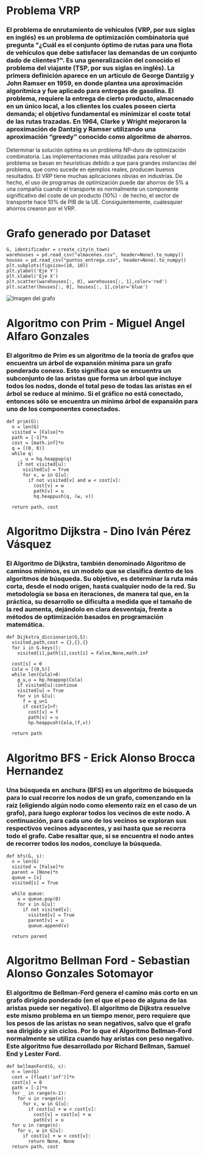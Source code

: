 # Problema VRP
### El problema de enrutamiento de vehículos (VRP, por sus siglas en inglés) es un problema de optimización combinatoria  qué pregunta "¿Cuál es el conjunto óptimo de rutas para una flota de vehículos que debe satisfacer las demandas de un conjunto dado de clientes?". Es una generalización del conocido el problema del viajante (TSP, por sus siglas en inglés). La primera definición aparece en un artículo de  George Dantzig y John Ramser en 1959, en donde plantea una aproximación algorítmica y fue aplicado para entregas de gasolina. El problema, requiere la entrega de cierto producto, almacenado en un único local, a los clientes los cuales poseen cierta demanda; el objetivo fundamental es minimizar el coste total de las rutas trazadas. En 1964, Clarke y Wright mejoraron la aproximación de Dantzig y Ramser utilizando una aproximación “greedy” conocido como algoritmo de ahorros.
Determinar la solución óptima es un problema NP-duro de  optimización combinatoria. Las implementaciones más utilizadas para resolver el problema se basan en heurísticas debido a que para grandes instancias del problema, que como sucede en ejemplos reales, producen buenos resultados. El VRP tiene muchas aplicaciones obvias en industrias. De hecho, el uso de programas de optimización puede dar ahorros de 5% a una compañía cuando el transporte es normalmente un componente significativo del coste de un producto (10%) - de hecho, el sector de transporte hace 10% de PIB de la UE. Consiguientemente, cualesquier ahorros crearon por el VRP.

# Grafo generado por Dataset
```
G, identificador = create_city(n_town)
warehouses = pd.read_csv("almacenes.csv", header=None).to_numpy()
houses = pd.read_csv("puntos_entrega.csv", header=None).to_numpy()
plt.subplots(figsize=(10, 10))
plt.ylabel('Eje Y')
plt.xlabel('Eje X')
plt.scatter(warehouses[:, 0], warehouses[:, 1],color='red')
plt.scatter(houses[:, 0], houses[:, 1],color='blue')
```
![Imagen del grafo](https://cdn.discordapp.com/attachments/893982069846335513/914281208945467402/unknown.png)

# Algoritmo con Prim - Miguel Angel Alfaro Gonzales

### El algoritmo de Prim es un algoritmo de la teoría de grafos que encuentra un árbol de expansión mínima para un grafo ponderado conexo. Esto significa que se encuentra un subconjunto de las aristas que forma un árbol que incluye todos los nodos, donde el total peso de todas las aristas en el árbol se reduce al mínimo.  Si el gráfico no está conectado, entonces sólo se encuentra un mínimo  árbol de expansión para uno de los componentes conectados.

```
def prim(G):
  n = len(G)
  visited = [False]*n
  path = [-1]*n
  cost = [math.inf]*n
  q = [(0, 0)]
  while q:
    _, u = hq.heappop(q)
    if not visited[u]:
      visited[u] = True
      for v, w in G[u]:
        if not visited[v] and w < cost[v]:
          cost[v] = w
          path[v] = u
          hq.heappush(q, (w, v))

  return path, cost
```

# Algoritmo Dijkstra - Dino Iván Pérez Vásquez
### El Algoritmo de Dijkstra, también denominado Algoritmo de caminos mínimos, es un modelo que se clasifica dentro de los algoritmos de búsqueda. Su objetivo, es determinar la ruta más corta, desde el nodo origen, hasta cualquier nodo de la red. Su metodología se basa en iteraciones, de manera tal que, en la práctica, su desarrollo se dificulta a medida que el tamaño de la red aumenta, dejándolo en clara desventaja, frente a métodos de optimización basados en programación matemática.

```
def Dijkstra_diccionario(G,S):
  visited,path,cost = {},{},{}
  for i in G.keys():
    visited[i],path[i],cost[i] = False,None,math.inf

  cost[s] = 0
  Cola = [(0,S)]
  while len(Cola)>0:
    g_u,u = hp.heappop(Cola)
    if visited[u]:continue
    visited[u] = True
    for v in G[u]:
      f = g_u+1
      if cost[v]>f:
        cost[v] = f
        path[v] = u
        hp.heappush(Cola,(f,v))

  return path
```

# Algoritmo BFS - Erick Alonso Brocca Hernandez
### Una búsqueda en anchura (BFS) es un algoritmo de búsqueda para lo cual recorre los nodos de un grafo, comenzando en la raíz (eligiendo algún nodo como elemento raíz en el caso de un grafo), para luego explorar todos los vecinos de este nodo. A continuación, para cada uno de los vecinos se exploran sus respectivos vecinos adyacentes, y así hasta que se recorra todo el grafo. Cabe resaltar que, si se encuentra el nodo antes de recorrer todos los nodos, concluye la búsqueda.

```
def bfs(G, s):
  n = len(G)
  visited = [False]*n
  parent = [None]*n
  queue = [s]
  visited[s] = True

  while queue:
    u = queue.pop(0)
    for v in G[u]:
      if not visited[v]:
        visited[v] = True
        parent[v] = u
        queue.append(v)

  return parent
```
# Algoritmo Bellman Ford - Sebastian Alonso Gonzales Sotomayor
### El algoritmo de Bellman-Ford genera el camino más corto en un grafo dirigido ponderado (en el que el peso de alguna de las aristas puede ser negativo). El algoritmo de Dijkstra resuelve este mismo problema en un tiempo menor, pero requiere que los pesos de las aristas no sean negativos, salvo que el grafo sea dirigido y sin ciclos. Por lo que el Algoritmo Bellman-Ford normalmente se utiliza cuando hay aristas con peso negativo. Este algoritmo fue desarrollado por Richard Bellman, Samuel End y Lester Ford.

```
def bellmanFord(G, s):
  n = len(G)
  cost = [float('inf')]*n
  cost[s] = 0
  path = [-1]*n
  for _ in range(n-1):
    for u in range(n):
      for v, w in G[u]:
        if cost[u] + w < cost[v]:
          cost[v] = cost[u] + w
          path[v] = u
  for u in range(n):
    for v, w in G[u]:
      if cost[u] + w < cost[v]:
        return None, None
  return path, cost
```
